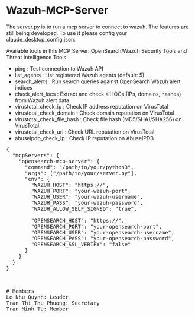 # Wazuh-MCP-Server
The server.py is to run a mcp server to connect to wazuh.
The features are still being developed.
To use it please config your claude_desktop_config.json.

Available tools in this MCP Server:
OpenSearch/Wazuh Security Tools and Threat Intelligence Tools
- ping : Test connection to Wazuh API
- list_agents : List registered Wazuh agents (default: 5)
- search_alerts : Run search queries against OpenSearch Wazuh alert indices
- check_alert_iocs : Extract and check all IOCs (IPs, domains, hashes) from Wazuh alert data
- virustotal_check_ip : Check IP address reputation on VirusTotal
- virustotal_check_domain : Check domain reputation on VirusTotal
- virustotal_check_file_hash : Check file hash (MD5/SHA1/SHA256) on VirusTotal
- virustotal_check_url : Check URL reputation on VirusTotal
- abuseipdb_check_ip : Check IP reputation on AbuseIPDB
<pre>
{
  "mcpServers": {
    "opensearch-mcp-server": {
      "command": "/path/to/your/python3",
      "args": ["/path/to/your/server.py"],
      "env": {
        "WAZUH_HOST": "https://<your-wazuh-host>",
        "WAZUH_PORT": "your-wazuh-port",
        "WAZUH_USER": "your-wazuh-username",
        "WAZUH_PASS": "your-wazuh-password",
        "WAZUH_ALLOW_SELF_SIGNED": "true",

        "OPENSEARCH_HOST": "https://<your-opensearch-host>",
        "OPENSEARCH_PORT": "your-opensearch-port",
        "OPENSEARCH_USER": "your-opensearch-username",
        "OPENSEARCH_PASS": "your-opensearch-password",
        "OPENSEARCH_SSL_VERIFY": "false"
      }
    }
  }
}
<pre>


# Members
Le Nhu Quynh: Leader
Tran Thi Thu Phuong: Secretary
Tran Minh Tu: Member
